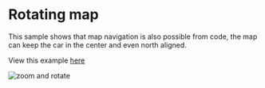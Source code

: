 # Rotating map

This sample shows that map navigation is also possible from code, the map can keep the car in the center and even north aligned.

View this example [here](https://esrinederland.github.io/CoolMaps/RotatingMap/RotatingMap.html?ref=readme)

![zoom and rotate](../images/20221202_zoomandrotate.gif)

